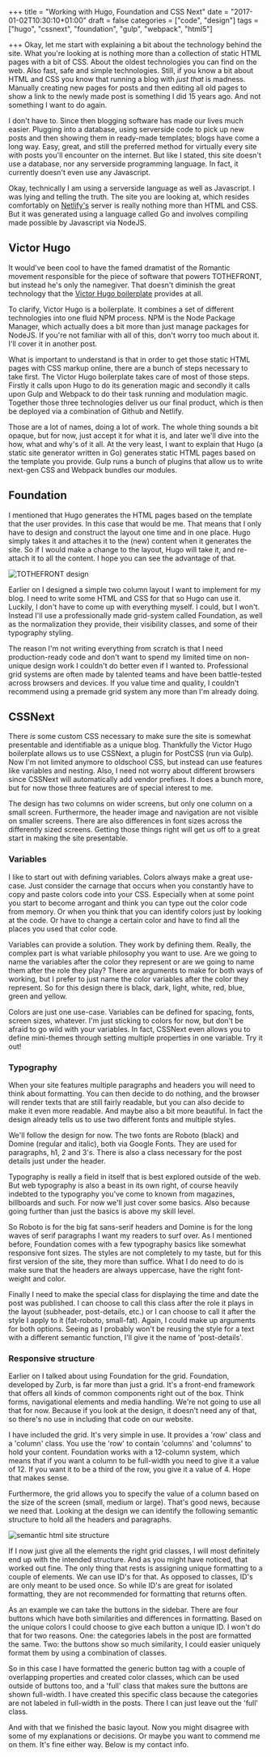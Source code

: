 +++
title = "Working with Hugo, Foundation and CSS Next"
date = "2017-01-02T10:30:10+01:00"
draft = false
categories = ["code", "design"]
tags = ["hugo", "cssnext", "foundation", "gulp", "webpack", "html5"]

+++
Okay, let me start with explaining a bit about the technology behind the site. What you're looking at is nothing more than a collection of static HTML pages with a bit of CSS. About the oldest technologies you can find on the web. Also fast, safe and simple technologies. Still, if you know a bit about HTML and CSS you know that running a blog with <em>just that</em> is madness. Manually creating new pages for posts and then editing all old pages to show a link to the newly made post is something I did 15 years ago. And not something I want to do again.

I don't have to. Since then blogging software has made our lives much easier. Plugging into a database, using serverside code to pick up new posts and then showing them in ready-made templates; blogs have come a long way. Easy, great, and still the preferred method for virtually every site with posts you'll encounter on the internet. But like I stated, this site doesn't use a database, nor any serverside programming language. In fact, it currently doesn't even use any Javascript.

Okay, technically I am using a serverside language as well as Javascript. I was lying and telling the truth. The site you are looking at, which resides comfortably on <a href="https://netlify.com">Netlify's</a> server is really nothing more than HTML and CSS. But it was generated using a language called Go and involves compiling made possible by Javascript via NodeJS. 

## Victor Hugo
It would've been cool to have the famed dramatist of the Romantic movement responsible for the piece of software that powers TOTHEFRONT, but instead he's only the namegiver. That doesn't diminish the great technology that the <a href="https://github.com/netlify/victor-hugo">Victor Hugo boilerplate</a> provides at all.

To clarify, Victor Hugo is a boilerplate. It combines a set of different technologies into one fluid NPM process. NPM is the Node Package Manager, which actually does a bit more than just manage packages for NodeJS. If you're not familiar with all of this, don't worry too much about it. I'll cover it in another post. 

What is important to understand is that in order to get those static HTML pages with CSS markup online, there are a bunch of steps necessary to take first. The Victor Hugo boilerplate takes care of most of those steps. Firstly it calls upon Hugo to do its generation magic and secondly it calls upon Gulp and Webpack to do their task running and modulation magic. Together those three technologies deliver us our final product, which is then be deployed via a combination of Github and Netlify.

Those are a lot of names, doing a lot of work. The whole thing sounds a bit opaque, but for now, just accept it for what it is, and later we'll dive into the how, what and why's of it all. At the very least, I want to explain that Hugo (a static site generator written in Go) generates static HTML pages based on the template you provide. Gulp runs a bunch of plugins that allow us to write next-gen CSS and Webpack bundles our modules.

## Foundation
I mentioned that Hugo generates the HTML pages based on the template that the user provides. In this case that would be me. That means that I only have to design and construct the layout one time and in one place. Hugo simply takes it and attaches it to the (new) content when it generates the site. So if I would make a change to the layout, Hugo will take it, and re-attach it to all the content. I hope you can see the advantage of that.

<img src="/img/tothefront-design.jpg" alt="TOTHEFRONT design">

Earlier on I designed a simple two column layout I want to implement for my blog. I need to write some HTML and CSS for that so Hugo can use it. Luckily, I don't have to come up with everything myself. I could, but I won't. Instead I'll use a professionally made grid-system called Foundation, as well as the normalization they provide, their visibility classes, and some of their typography styling.

The reason I'm not writing everything from scratch is that I need production-ready code and don't want to spend my limited time on non-unique design work I couldn't do better even if I wanted to. Professional grid systems are often made by talented teams and have been battle-tested across browsers and devices. If you value time and quality, I couldn't recommend using a premade grid system any more than I'm already doing.

## CSSNext
There <i>is</i> some custom CSS necessary to make sure the site is somewhat presentable and identifiable as a unique blog. Thankfully the Victor Hugo boilerplate allows us to use CSSNext, a plugin for PostCSS (run via Gulp). Now I'm not limited anymore to oldschool CSS, but instead can use features like variables and nesting. Also, I need not worry about different browsers since CSSNext will automatically add vendor prefixes. It does a bunch more, but for now those three features are of special interest to me.

The design has two columns on wider screens, but only one column on a small screen. Furthermore, the header image and navigation are not visible on smaller screens. There are also differences in font sizes across the differently sized screens. Getting those things right will get us off to a great start in making the site presentable.

### Variables
I like to start out with defining variables. Colors always make a great use-case. Just consider the carnage that occurs when you constantly have to copy and paste colors code into your CSS. Especially when at some point you start to become arrogant and think you can type out the color code from memory. Or when you think that you can identify colors just by looking at the code. Or have to change a certain color and have to find all the places you used that color code.

Variables can provide a solution. They work by defining them. Really, the complex part is what variable philosophy you want to use. Are we going to name the variables after the color they represent or are we going to name them after the role they play? There are arguments to make for both ways of working, but I prefer to just name the color variables after the color they represent. So for this design there is black, dark, light, white, red, blue, green and yellow.

Colors are just one use-case. Variables can be defined for spacing, fonts, screen sizes, whatever. I'm just sticking to colors for now, but don't be afraid to go wild with your variables. In fact, CSSNext even allows you to define mini-themes through setting multiple properties in one variable. Try it out!

### Typography
When your site features multiple paragraphs and headers you will need to think about formatting. You can then decide to do nothing, and the browser will render texts that are still fairly readable, but you can also decide to make it even more readable. And maybe also a bit more beautiful. In fact the design already tells us to use two different fonts and multiple styles.

We'll follow the design for now. The two fonts are Roboto (black) and Domine (regular and italic), both via Google Fonts. They are used for paragraphs, h1, 2 and 3's. There is also a class necessary for the post details just under the header.

Typography is really a field in itself that is best explored outside of the web. But web typography is also a beast in its own right, of course heavily indebted to the typography you've come to known from magazines, billboards and such. For now we'll just cover some basics. Also because going further than just the basics is above my skill level.

So Roboto is for the big fat sans-serif headers and Domine is for the long waves of serif paragraphs I want my readers to surf over. As I mentioned before, Foundation comes with a few typography basics like somewhat responsive font sizes. The styles are not completely to my taste, but for this first version of the site, they more than suffice. What I do need to do is make sure that the headers are always uppercase, have the right font-weight and color.

Finally I need to make the special class for displaying the time and date the post was published. I can choose to call this class after the role it plays in the layout (subheader, post-details, etc.) or I can choose to call it after the style I apply to it (fat-roboto, small-fat). Again, I could make up arguments for both options. Seeing as I probably won't be reusing the style for a text with a different semantic function, I'll give it the name of 'post-details'.

### Responsive structure
Earlier on I talked about using Foundation for the grid. Foundation, developed by Zurb, is far more than just a grid. It's a front-end framework that offers all kinds of common components right out of the box. Think forms, navigational elements and media handling. We're not going to use all that for now. Because if you look at the design, it doesn't need any of that, so there's no use in including that code on our website.

I have included the grid. It's very simple in use. It provides a 'row' class and a 'column' class. You use the 'row' to contain 'columns' and 'columns' to hold your content. Foundation works with a 12-column system, which means that if you want a column to be full-width you need to give it a value of 12. If you want it to be a third of the row, you give it a value of 4. Hope that makes sense. 

Furthermore, the grid allows you to specify the value of a column based on the size of the screen (small, medium or large). That's good news, because we need that. Looking at the design we can identify the following semantic structure to hold all the headers and paragraphs.

<img src="/img/semantic-html-structure.png" alt="semantic html site structure">

If I now just give all the elements the right grid classes, I will most definitely end up with the intended structure. And as you might have noticed, that worked out fine. The only thing that rests is assigning unique formatting to a couple of elements. We can use ID's for that. As opposed to classes, ID's are only meant to be used once. So while ID's are great for isolated formatting, they are not recommended for formatting that returns often.

As an example we can take the buttons in the sidebar. There are four buttons which have both similarities and differences in formatting. Based on the unique colors I could choose to give each button a unique ID. I won't do that for two reasons. One: the categories labels in the post are formatted the same. Two: the buttons show so much similarity, I could easier uniquely format them by using a combination of classes.

So in this case I have formatted the generic button tag with a couple of overlapping properties and created color classes, which can be used outside of buttons too, and a 'full' class that makes sure the buttons are shown full-width. I have created this specific class because the categories are not labeled in full-width in the posts. There I can just leave out the 'full' class.

And with that we finished the basic layout. Now you might disagree with some of my explanations or decisions. Or maybe you want to commend me on them. It's fine either way. Below is my contact info.